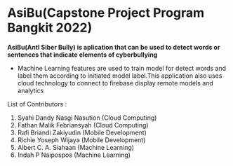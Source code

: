 # AsiBu(Capstone Project Program Bangkit 2022)

**AsiBu(AntI Siber Bully) is aplication that can be used to detect words or sentences that indicate elements of cyberbullying**

* Machine Learning features are used to train model for detect words and label them according to initiated model label.This application also uses cloud technology to connect to firebase display remote models and analytics 

List of Contributors :
1. Syahi Dandy Nasgi Nasution (Cloud Computing) 
2. Fathan Malik Febriansyah   (Cloud Computing)
3. Rafi Briandi Zakiyudin     (Mobile Development)
4. Richie Yoseph Wijaya       (Mobile Development)
5. Albert C. A. Siahaan       (Machine Learning)
6. Indah P Naipospos          (Machine Learning)
